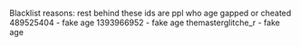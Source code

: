 Blacklist reasons:
rest behind these ids are ppl who age gapped or cheated
489525404 - fake age
1393966952 - fake age
themasterglitche_r - fake age
